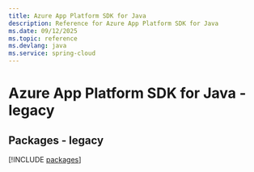 ```yaml
---
title: Azure App Platform SDK for Java
description: Reference for Azure App Platform SDK for Java
ms.date: 09/12/2025
ms.topic: reference
ms.devlang: java
ms.service: spring-cloud
---
```

# Azure App Platform SDK for Java - legacy
## Packages - legacy
[!INCLUDE [packages](app-platform-index.md)]